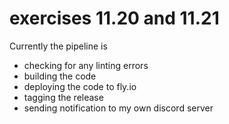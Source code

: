 # exercises 11.20 and 11.21
Currently the pipeline is
- checking for any linting errors
- building the code
- deploying the code to fly.io
- tagging the release
- sending notification to my own discord server

